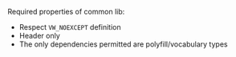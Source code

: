 Required properties of common lib:

- Respect `VW_NOEXCEPT` definition
- Header only
- The only dependencies permitted are polyfill/vocabulary types
